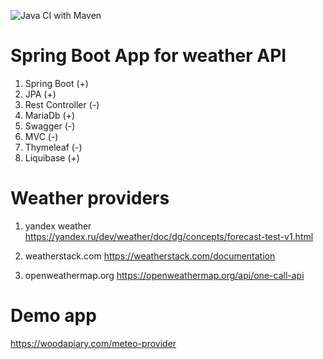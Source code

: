 ![Java CI with Maven](https://github.com/woodapiary/meteo-provider/workflows/Java%20CI%20with%20Maven/badge.svg)

# Spring Boot App for weather API 

1. Spring Boot (+)
2. JPA (+)
3. Rest Controller (-)
4. MariaDb (+)
5. Swagger (-)
6. MVC (-)
7. Thymeleaf (-)
8. Liquibase (+)

# Weather providers

1. yandex weather
https://yandex.ru/dev/weather/doc/dg/concepts/forecast-test-v1.html

2. weatherstack.com
https://weatherstack.com/documentation

3. openweathermap.org
https://openweathermap.org/api/one-call-api

# Demo app

https://woodapiary.com/meteo-provider
